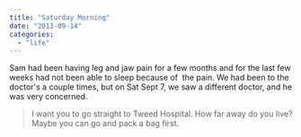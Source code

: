 ```yaml
---
title: "Saturday Morning"
date: "2013-09-14"
categories: 
  - "life"
---
```


Sam had been having leg and jaw pain for a few months and for the last few weeks had not been able to sleep because of  the pain. We had been to the doctor's a couple times, but on Sat Sept 7, we saw a different doctor, and he was very concerned.

> I want you to go straight to Tweed Hospital. How far away do you live? Maybe you can go and pack a bag first.
